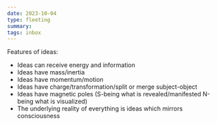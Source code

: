 ```yaml
---
date: 2023-10-04
type: fleeting
summary:
tags: inbox
---
```

Features of ideas:
- Ideas can receive energy and information
- Ideas have mass/inertia
- Ideas have momentum/motion
- Ideas have charge/transformation/split or merge subject-object
- Ideas have magnetic poles (S-being what is revealed/manifested N-being what is visualized)
- The underlying reality of everything is ideas which mirrors consciousness